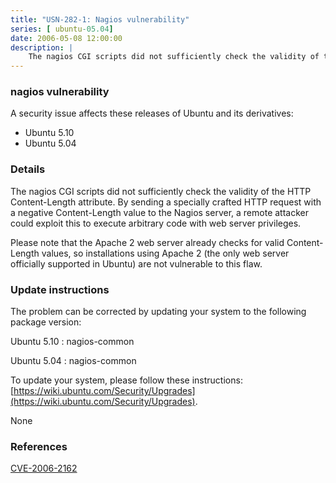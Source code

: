 ```yaml
---
title: "USN-282-1: Nagios vulnerability"
series: [ ubuntu-05.04]
date: 2006-05-08 12:00:00
description: |
    The nagios CGI scripts did not sufficiently check the validity of the HTTP Content-Length attribute. By sending a specially crafted HTTP request with a negative Content-Length value to the Nagios server, a remote attacker could exploit this to execute arbitrary code with web server privileges.
--- 
```

 
### nagios vulnerability

A security issue affects these releases of Ubuntu and its derivatives:

* Ubuntu 5.10
* Ubuntu 5.04

### Details

The nagios CGI scripts did not sufficiently check the validity of the HTTP Content-Length attribute. By sending a specially crafted HTTP request with a negative Content-Length value to the Nagios server, a remote attacker could exploit this to execute arbitrary code with web server privileges.

Please note that the Apache 2 web server already checks for valid Content-Length values, so installations using Apache 2 (the only web server officially supported in Ubuntu) are not vulnerable to this flaw.

### Update instructions

The problem can be corrected by updating your system to the following package version:

Ubuntu 5.10
 : nagios-common 

Ubuntu 5.04
 : nagios-common 

To update your system, please follow these instructions: [https://wiki.ubuntu.com/Security/Upgrades](https://wiki.ubuntu.com/Security/Upgrades).

None

### References

 [CVE-2006-2162](http://people.ubuntu.com/~ubuntu-security/cve/CVE-2006-2162)
 

